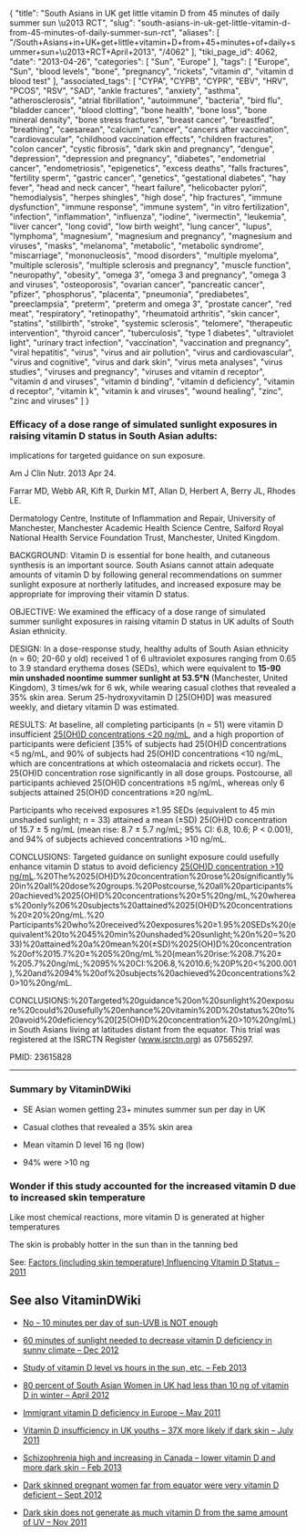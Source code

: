 {
    "title": "South Asians in UK get little vitamin D from 45 minutes of daily summer sun \u2013 RCT",
    "slug": "south-asians-in-uk-get-little-vitamin-d-from-45-minutes-of-daily-summer-sun-rct",
    "aliases": [
        "/South+Asians+in+UK+get+little+vitamin+D+from+45+minutes+of+daily+summer+sun+\u2013+RCT+April+2013",
        "/4062"
    ],
    "tiki_page_id": 4062,
    "date": "2013-04-26",
    "categories": [
        "Sun",
        "Europe"
    ],
    "tags": [
        "Europe",
        "Sun",
        "blood levels",
        "bone",
        "pregnancy",
        "rickets",
        "vitamin d",
        "vitamin d blood test"
    ],
    "associated_tags": [
        "CYPA",
        "CYPB",
        "CYPR",
        "EBV",
        "HRV",
        "PCOS",
        "RSV",
        "SAD",
        "ankle fractures",
        "anxiety",
        "asthma",
        "atherosclerosis",
        "atrial fibrillation",
        "autoimmune",
        "bacteria",
        "bird flu",
        "bladder cancer",
        "blood clotting",
        "bone health",
        "bone loss",
        "bone mineral density",
        "bone stress fractures",
        "breast cancer",
        "breastfed",
        "breathing",
        "caesarean",
        "calcium",
        "cancer",
        "cancers after vaccination",
        "cardiovascular",
        "childhood vaccination effects",
        "children fractures",
        "colon cancer",
        "cystic fibrosis",
        "dark skin and pregnancy",
        "dengue",
        "depression",
        "depression and pregnancy",
        "diabetes",
        "endometrial cancer",
        "endometriosis",
        "epigenetics",
        "excess deaths",
        "falls fractures",
        "fertility sperm",
        "gastric cancer",
        "genetics",
        "gestational diabetes",
        "hay fever",
        "head and neck cancer",
        "heart failure",
        "helicobacter pylori",
        "hemodialysis",
        "herpes shingles",
        "high dose",
        "hip fractures",
        "immune dysfunction",
        "immune response",
        "immune system",
        "in vitro fertilization",
        "infection",
        "inflammation",
        "influenza",
        "iodine",
        "ivermectin",
        "leukemia",
        "liver cancer",
        "long covid",
        "low birth weight",
        "lung cancer",
        "lupus",
        "lymphoma",
        "magnesium",
        "magnesium and pregnancy",
        "magnesium and viruses",
        "masks",
        "melanoma",
        "metabolic",
        "metabolic syndrome",
        "miscarriage",
        "mononucleosis",
        "mood disorders",
        "multiple myeloma",
        "multiple sclerosis",
        "multiple sclerosis and pregnancy",
        "muscle function",
        "neuropathy",
        "obesity",
        "omega 3",
        "omega 3 and pregnancy",
        "omega 3 and viruses",
        "osteoporosis",
        "ovarian cancer",
        "pancreatic cancer",
        "pfizer",
        "phosphorus",
        "placenta",
        "pneumonia",
        "prediabetes",
        "preeclampsia",
        "preterm",
        "preterm and omega 3",
        "prostate cancer",
        "red meat",
        "respiratory",
        "retinopathy",
        "rheumatoid arthritis",
        "skin cancer",
        "statins",
        "stillbirth",
        "stroke",
        "systemic sclerosis",
        "telomere",
        "therapeutic intervention",
        "thyroid cancer",
        "tuberculosis",
        "type 1 diabetes",
        "ultraviolet light",
        "urinary tract infection",
        "vaccination",
        "vaccination and pregnancy",
        "viral hepatitis",
        "virus",
        "virus and air pollution",
        "virus and cardiovascular",
        "virus and cognitive",
        "virus and dark skin",
        "virus meta analyses",
        "virus studies",
        "viruses and pregnancy",
        "viruses and vitamin d receptor",
        "vitamin d and viruses",
        "vitamin d binding",
        "vitamin d deficiency",
        "vitamin d receptor",
        "vitamin k",
        "vitamin k and viruses",
        "wound healing",
        "zinc",
        "zinc and viruses"
    ]
}


### Efficacy of a dose range of simulated sunlight exposures in raising vitamin D status in South Asian adults:  
 implications for targeted guidance on sun exposure.

Am J Clin Nutr. 2013 Apr 24. 

Farrar MD, Webb AR, Kift R, Durkin MT, Allan D, Herbert A, Berry JL, Rhodes LE.

Dermatology Centre, Institute of Inflammation and Repair, University of Manchester, Manchester Academic Health Science Centre, Salford Royal National Health Service Foundation Trust, Manchester, United Kingdom.

BACKGROUND: Vitamin D is essential for bone health, and cutaneous synthesis is an important source. South Asians cannot attain adequate amounts of vitamin D by following general recommendations on summer sunlight exposure at northerly latitudes, and increased exposure may be appropriate for improving their vitamin D status.

OBJECTIVE: We examined the efficacy of a dose range of simulated summer sunlight exposures in raising vitamin D status in UK adults of South Asian ethnicity.

DESIGN: In a dose-response study, healthy adults of South Asian ethnicity (n = 60; 20-60 y old) received 1 of 6 ultraviolet exposures ranging from 0.65 to 3.9 standard erythema doses (SEDs), which were equivalent to  **15-90 min unshaded noontime summer sunlight at 53.5°N**  (Manchester, United Kingdom), 3 times/wk for 6 wk, while wearing casual clothes that revealed a 35% skin area. Serum 25-hydroxyvitamin D <span>[25(OH)D]</span> was measured weekly, and dietary vitamin D was estimated.

RESULTS: At baseline, all completing participants (n = 51) were vitamin D insufficient [25(OH)D concentrations <20 ng/mL](25(OH)D%20concentrations%20<20%20ng/mL), and a high proportion of participants were deficient [35% of subjects had 25(OH)D concentrations <5 ng/mL, and 90% of subjects had 25(OH)D concentrations <10 ng/mL, which are concentrations at which osteomalacia and rickets occur). The 25(OH)D concentration rose significantly in all dose groups. Postcourse, all participants achieved 25(OH)D concentrations ≥5 ng/mL, whereas only 6 subjects attained 25(OH)D concentrations ≥20 ng/mL. 

Participants who received exposures ≥1.95 SEDs (equivalent to 45 min unshaded sunlight; n = 33) attained a mean (±SD) 25(OH)D concentration of 15.7 ± 5 ng/mL (mean rise: 8.7 ± 5.7 ng/mL; 95% CI: 6.8, 10.6; P < 0.001), and 94% of subjects achieved concentrations >10 ng/mL.

CONCLUSIONS: Targeted guidance on sunlight exposure could usefully enhance vitamin D status to avoid deficiency [25(OH)D concentration >10 ng/mL](35%%20of%20subjects%20had%2025(OH)D%20concentrations%20<5%20ng/mL,%20and%2090%%20of%20subjects%20had%2025(OH)D%20concentrations%20<10%20ng/mL,%20which%20are%20concentrations%20at%20which%20osteomalacia%20and%20rickets%20occur).%20The%2025(OH)D%20concentration%20rose%20significantly%20in%20all%20dose%20groups.%20Postcourse,%20all%20participants%20achieved%2025(OH)D%20concentrations%20≥5%20ng/mL,%20whereas%20only%206%20subjects%20attained%2025(OH)D%20concentrations%20≥20%20ng/mL.%20
Participants%20who%20received%20exposures%20≥1.95%20SEDs%20(equivalent%20to%2045%20min%20unshaded%20sunlight;%20n%20=%2033)%20attained%20a%20mean%20(±SD)%2025(OH)D%20concentration%20of%2015.7%20±%205%20ng/mL%20(mean%20rise:%208.7%20±%205.7%20ng/mL;%2095%%20CI:%206.8,%2010.6;%20P%20<%200.001),%20and%2094%%20of%20subjects%20achieved%20concentrations%20>10%20ng/mL.

CONCLUSIONS:%20Targeted%20guidance%20on%20sunlight%20exposure%20could%20usefully%20enhance%20vitamin%20D%20status%20to%20avoid%20deficiency%20[25(OH)D%20concentration%20>10%20ng/mL) in South Asians living at latitudes distant from the equator. This trial was registered at the ISRCTN Register (www.isrctn.org) as 07565297.

PMID:     23615828

---

### Summary by VitaminDWiki

* SE Asian women getting 23+ minutes summer sun per day in UK

* Casual clothes that revealed a 35% skin area

* Mean vitamin D level 16 ng (low)

* 94% were >10 ng 

### Wonder if this study accounted for the increased vitamin D due to increased skin temperature

Like most chemical reactions, more vitamin D is generated at higher temperatures

The skin is probably hotter in the sun than in the tanning bed

See: [Factors (including skin temperature) Influencing Vitamin D Status – 2011](/posts/factors-including-skin-temperature-influencing-vitamin-d-status-2011)

## See also VitaminDWiki

* [No – 10 minutes per day of sun-UVB is NOT enough](/tags/no-10-minutes-per-day-of-sun-uvb-is-not-enough.html)

* [60 minutes of sunlight needed to decrease vitamin D deficiency in sunny climate – Dec 2012](/posts/60-minutes-of-sunlight-needed-to-decrease-vitamin-d-deficiency-in-sunny-climate)

* [Study of vitamin D level vs hours in the sun, etc. – Feb 2013](/posts/study-of-vitamin-d-level-vs-hours-in-the-sun-etc)

* [80 percent of South Asian Women in UK had less than 10 ng of vitamin D in winter – April 2012](/tags/80-percent-of-south-asian-women-in-uk-had-less-than-10-ng-of-vitamin-d-in-winter-april-2012.html)

* [Immigrant vitamin D deficiency in Europe – May 2011](/tags/immigrant-vitamin-d-deficiency-in-europe-may-2011.html)

* [Vitamin D insufficiency in UK youths – 37X more likely if dark skin – July 2011](/tags/vitamin-d-insufficiency-in-uk-youths-37x-more-likely-if-dark-skin-july-2011.html)

* [Schizophrenia high and increasing in Canada – lower vitamin D and more dark skin – Feb 2013](/posts/schizophrenia-high-and-increasing-in-canada-lower-vitamin-d-and-more-dark-skin)

* [Dark skinned pregnant women far from equator were very vitamin D deficient – Sept 2012](/posts/dark-skinned-pregnant-women-far-from-equator-were-very-vitamin-d-deficient)

* [Dark skin does not generate as much vitamin D from the same amount of UV – Nov 2011](/tags/dark-skin-does-not-generate-as-much-vitamin-d-from-the-same-amount-of-uv-nov-2011.html)